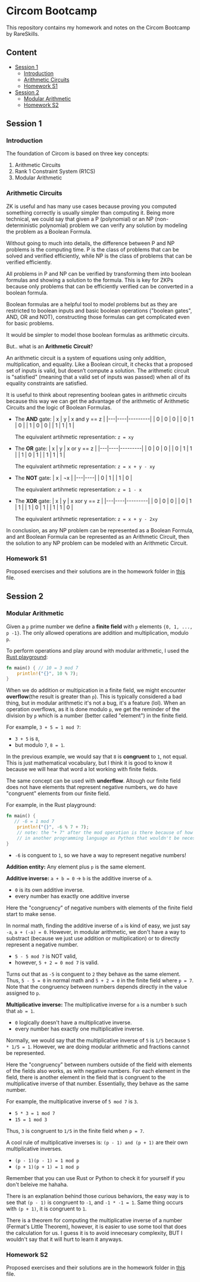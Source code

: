 # Circom Bootcamp
This repository contains my homework and notes on the Circom Bootcamp by RareSkills.

## Content
- [Session 1](#session-1)
    - [Introduction](#introduction)
    - [Arithmetic Circuits](#arithmetic-circuits)
    - [Homework S1](#homework-s1)
- [Session 2](#session-2)
   - [Modular Arithmetic](#modular-arithmetic)
   - [Homework S2](#homework-s2)

## Session 1

### Introduction

The foundation of Circom is based on three key concepts:
1. Arithmetic Circuits
2. Rank 1 Constraint System (R1CS)
3. Modular Arithmetic

### Arithmetic Circuits

ZK is useful and has many use cases because proving you computed something correctly is usually simpler than computing it. Being more technical, we could say that given a P (polynomial) or an NP (non-deterministic polynomial) problem we can verify any solution by modeling the problem as a Boolean Formula.

Without going to much into details, the difference between P and NP problems is the computing time. P is the class of problems that can be solved and verified efficiently, while NP is the class of problems that can be verified efficiently. 

All problems in P and NP can be verified by transforming them into boolean formulas and showing a solution to the formula. This is key for ZKPs because only problems that can be efficiently verified can be converted in a boolean formula. 

Boolean formulas are a helpful tool to model problems but as they are restricted to boolean inputs and basic boolean operations ("boolean gates", AND, OR and NOT), constructing those formulas can get complicated even for basic problems.

It would be simpler to model those boolean formulas as arithmetic circuits.

But.. what is an **Arithmetic Circuit**?

An arithmetic circuit is a system of equations using only addition, multiplication, and equality. Like a Boolean circuit, it checks that a proposed set of inputs is valid, but doesn’t compute a solution.
The arithmetic circuit is "satisfied" (meaning that a valid set of inputs was passed) when all of its equality constraints are satisfied.

It is useful to think about representing boolean gates in arithmetic circuits because this way we can get the advantage of the arithmetic of Arithmetic Circuits and the logic of Boolean Formulas.

- The **AND** gate:
   | x |  y | x and y == z |
   |---|----|---------|
   | 0 |  0 |   0     | 
   | 0 |  1 |   0     |
   | 1 |  0 |   0     |
   | 1 |  1 |   1     |

   The equivalent artihmetic representation: `z = xy`

- The **OR** gate:
   | x |  y | x or y == z |
   |---|----|---------|
   | 0 |  0 |   0     | 
   | 0 |  1 |   1     |
   | 1 |  0 |   1     |
   | 1 |  1 |   1     |

   The equivalent artihmetic representation: `z = x + y - xy`

- The **NOT** gate:
   | x | ¬x |
   |---|----|
   | 0 |  1 |
   | 1 |  0 |

   The equivalent artihmetic representation: `z = 1 - x`

- The **XOR** gate: 
   | x |  y | x xor y == z |
   |---|----|---------|
   | 0 |  0 |   0     | 
   | 0 |  1 |   1     |
   | 1 |  0 |   1     |
   | 1 |  1 |   0     |

   The equivalent artihmetic representation: `z = x + y - 2xy`

In conclusion, as any NP problem can be represented as a Boolean Formula, and ant Boolean Formula can be represented as an Arithmetic Circuit, then the solution to any NP problem can be modeled with an Arithmetic Circuit.

### Homework S1

Proposed exercises and their solutions are in the homework folder in [this](./homework/session1.md) file.

## Session 2

### Modular Arithmetic

Given a `p` prime number we define a **finite field** with `p` elements `{0, 1, ..., p -1}`. The only allowed operations are addition and multiplication, modulo `p`.

To perform operations and play around with modular arithmetic, I used the [Rust playground](https://play.rust-lang.org/?version=stable&mode=debug&edition=2024):
```rust
fn main() { // 10 = 3 mod 7
    println!("{}", 10 % 7);
}
```

When we do addition or multipication in a finite field, we might encounter **overflow**(the result is greater than `p`). This is typically considered a bad thing, but in modular arithmetic it's not a bug, it's a feature (lol). When an operation overflows, as it is done modulo `p`, we get the reminder of the division by `p` which is a number (better called "element") in the finite field.

For example, `3 + 5 = 1 mod 7`:
   - `3 + 5` is `8`, 
   - but modulo `7`, `8 = 1`.

In the previous example, we would say that `8` is **congruent** to `1`, not equal. This is just mathematical vocabulary, but I think it is good to know it because we will hear that word a lot working with finite fields.

The same concept can be used with **underflow**. Altough our finite field does not have elements that represent negative numbers, we do have "congruent" elements from our finite field. 

For example, in the Rust playground:
```rust
fn main() {
   // -6 = 1 mod 7
    println!("{}", -6 % 7 + 7);
    // note: the "+ 7" after the mod operation is there because of how Rust rounds division
    // in another programming language as Python that wouldn't be necessary.
}
```
- `-6` is conguent to `1`, so we have a way to represent negative numbers!

**Addition entity:** Any element plus `p` is the same element. 

**Additive inverse:**
`a + b = 0` -> `b` is the additive inverse of `a`. 
 - `0` is its own additive inverse.
 - every number has exactly one additive inverse

Here the "congruency" of negative numbers with elements of the finite field start to make sense.

In normal math, finding the additive inverse of `a` is kind of easy, we just say `-a`, `a + (-a) = 0`. However, in modular arithmetic, we don't have a way to substract (because we just use addition or multiplication) or to directly represent a negative number.

   - `5 - 5 mod 7` is NOT valid,
   - however, `5 + 2 = 0 mod 7` is valid.

Turns out that as `-5` is conguent to `2` they behave as the same element. Thus, `5 - 5 = 0` in normal math and `5 + 2 = 0` in the finite field where `p = 7`. Note that the congruency between numbers depends directly in the value assigned to `p`.

**Multiplicative inverse:** 
The multiplicative inverse for `a` is a number `b` such that `ab = 1`.
 - `0` logically doesn't have a multiplicative inverse.
 - every number has exactly one multiplicative inverse.

Normally, we would say that the multiplicative inverse of `5` is `1/5` because `5 * 1/5 = 1`. However, we are doing modular arithmetic and fractions cannot be represented.

Here the "congruency" between numbers outside of the field with elements of the fields also works, as with negative numbers.
For each element in the field, there is another element in the field that is congruent to the multiplicative inverse of that number. Essentially, they behave as the same number.

For example, the multiplicative inverse of `5 mod 7` is `3`.
 - `5 * 3 = 1 mod 7`
 - `15 = 1 mod 3`

Thus, `3` is congruent to `1/5` in the finite field when `p = 7`.

A cool rule of multiplicative inverses is: `(p - 1) and (p + 1)` are their own multiplicative inverses.
 - `(p - 1)(p - 1) = 1 mod p`
 - `(p + 1)(p + 1) = 1 mod p`

Remember that you can use Rust or Python to check it for yourself if you don't beleive me hahaha.

There is an explanation behind those curious behaviors, the easy way is to see that `(p - 1)` is congruent to `-1`, and `-1 * -1 = 1`. Same thing occurs with `(p + 1)`, it is congruent to `1`.

There is a theorem for computing the multiplicative inverse of a number (Fermat's Little Theorem), however, it is easier to use some tool that does the calculation for us. I guess it is to avoid innecesary complexity, BUT I wouldn't say that it will hurt to learn it anyways.

### Homework S2

Proposed exercises and their solutions are in the homework folder in [this](./homework/session2.md) file.